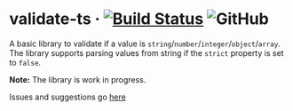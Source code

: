 # validate-ts &middot; [![Build Status](https://travis-ci.org/droyson/validate-ts.svg?branch=master)](https://travis-ci.org/droyson/validate-ts) ![GitHub](https://img.shields.io/github/license/mashape/apistatus.svg)
A basic library to validate if a value is `string`/`number`/`integer`/`object`/`array`. The library supports parsing values from string if the `strict` property is set to `false`.

**Note:** The library is work in progress.

Issues and suggestions go [here](https://github.com/droyson/validate-ts/issues)
